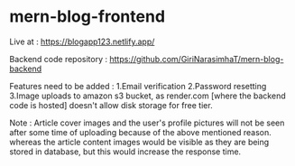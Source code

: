 # mern-blog-frontend

Live at : https://blogapp123.netlify.app/

Backend code repository : https://github.com/GiriNarasimhaT/mern-blog-backend

Features need to be added :
1.Email verification
2.Password resetting
3.Image uploads to amazon s3 bucket, as render.com [where the backend code is hosted] doesn't allow disk storage for free tier.

Note : Article cover images and the user's profile pictures will not be seen after some time of uploading because of the above mentioned reason. whereas the article content images would be visible as they are being stored in database, but this would increase the response time.
